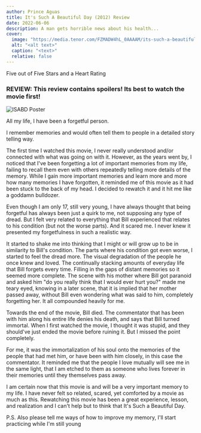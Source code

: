 ```yaml
---
author: Prince Aguas
title: It's Such A Beautiful Day (2012) Review
date: 2022-06-06
description: A man gets horrible news about his health...
cover:
  image: "https://media.tenor.com/FZMADW4hL_0AAAAM/its-such-a-beautiful-day-bill.gif"
  alt: "<alt text>"
  caption: "<text>"
  relative: false
---
```



Five out of Five Stars and a Heart Rating

### REVIEW: This review contains spoilers! Its best to watch the movie first!
![ISABD Poster](https://assets.mubicdn.net/images/artworks/385162/images-original.png?1633621700 "ISABD Poster")


All my life, I have been a forgetful person.

I remember memories and would often tell them to people in a detailed story telling way.

The first time I watched this movie, I never really understood and/or connected with what was going on with it. However, as the years went by, I noticed that I've been forgetting a lot of important memories from my life, failing to recall them even with others repeatedly telling more details of the memory. While I gain more important memories and learn more and more how many memories I have forgotten, it reminded me of this movie as it had been stuck to the back of my head. I decided to rewatch it and it hit me like a goddamn bulldozer.

Even though I am only 17, still very young, I have always thought that being forgetful has always been just a quirk to me, not supposing any type of dread. But I felt very related to everything that Bill experienced that relates to his condition (but not the worse parts). And it scared me. I never knew it presented my forgetfulness in such a realistic way.

It started to shake me into thinking that I might or will grow up to be in similarity to Bill's condition. The parts where his condition got even worse, I started to feel the dread more. The visual degradation of the people he once knew and loved. The continually stacking amounts of everyday life that Bill forgets every time. Filling in the gaps of distant memories so it seemed more complete. The scene with his mother where Bill got paranoid and asked him "do you really think that I would ever hurt you?" made me teary eyed, knowing in a later scene, that it is implied that her mother passed away, without Bill even wondering what was said to him, completely forgetting her. It all compounded heavily for me.

Towards the end of the movie, Bill died. The commentator that has been with him along his entire life denies his death, and says that Bill turned immortal. When I first watched the movie, I thought it was stupid, and they should've just ended the movie before ruining it. But I missed the point completely.

For me, it was the immortalization of his soul onto the memories of the people that had met him, or have been with him closely, in this case the commentator. It reminded me that the people I love mutually will see me in the same light, that I am etched to them as someone who lives forever in their memories until they themselves pass away.




I am certain now that this movie is and will be a very important memory to my life. I have never felt so related, scared, yet comforted by a movie as much as this. Rewatching this movie has been a great experience, lesson, and realization and I can't help but to think that It's Such a Beautiful Day.




P.S. Also please tell me ways of how to improve my memory, I'll start practicing while I'm still young